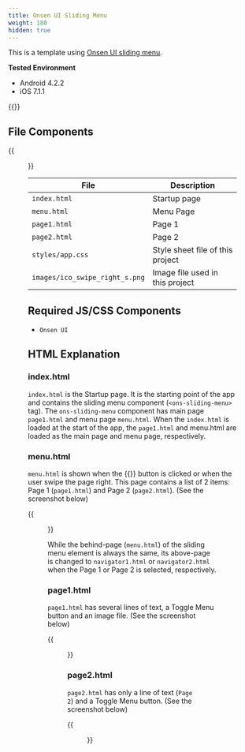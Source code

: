 ```yaml
---
title: Onsen UI Sliding Menu
weight: 180
hidden: true
---
```


This is a template using [Onsen UI sliding menu](https://onsen.io/v1/reference/ons-sliding-menu.html).

**Tested Environment**

- Android 4.2.2
- iOS 7.1.1

{{<iframeApp src="https://monaca.github.io/project-templates/8-ons-sliding-menu-nav/www/index.html">}}

## File Components                                           

{{<figure src="/images/sampleapp/onsen_ui_sliding_menu/sliding_1.png">}}   

File | Description
-----|-------
| `index.html` | Startup page |
| `menu.html` | Menu Page |
| `page1.html` | Page 1 |
| `page2.html` | Page 2 |
| `styles/app.css` | Style sheet file of this project |
| `images/ico_swipe_right_s.png` | Image file used in this project |

## Required JS/CSS Components

- `Onsen UI`                                       
  
## HTML Explanation                                 

### index.html                                       

`index.html` is the Startup page. It is the starting point of the app and
contains the sliding menu component (`<ons-sliding-menu>` tag). The
`ons-sliding-menu` component has main page `page1.html` and menu page
`menu.html`. When the `index.html` is loaded at the start of the app, the
`page1.html` and menu.html are loaded as the main page and menu page,
respectively.

### menu.html

`menu.html` is shown when the {{<guilabel name="Toggle Menu">}} button is clicked or when the
user swipe the page right. This page contains a list of 2 items: Page 1
(`page1.html`) and Page 2 (`page2.html`). (See the screenshot below)

{{<figure src="/images/sampleapp/onsen_ui_sliding_menu/sliding_3.png" width="300">}}   

While the behind-page (`menu.html`) of the sliding menu element is always
the same, its above-page is changed to `navigator1.html` or
`navigator2.html` when the Page 1 or Page 2 is selected, respectively.

### page1.html

`page1.html` has several lines of text, a Toggle Menu button and an image
file. (See the screenshot below)

{{<figure src="/images/sampleapp/onsen_ui_sliding_menu/sliding_2.png" width="300">}}   

### page2.html

`page2.html` has only a line of text (`Page 2`) and a Toggle Menu button.
(See the screenshot below)

{{<figure src="/images/sampleapp/onsen_ui_sliding_menu/sliding_4.png" width="300">}}   
